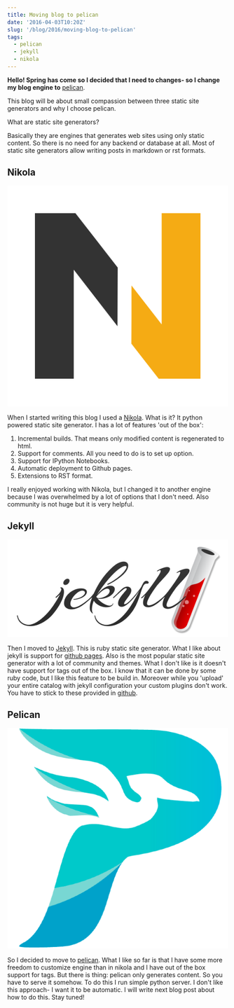```yaml
---
title: Moving blog to pelican
date: '2016-04-03T10:20Z'
slug: '/blog/2016/moving-blog-to-pelican'
tags:
  - pelican
  - jekyll
  - nikola
---
```


**Hello! Spring has come so I decided that I need to changes- so I
change my blog engine to** [pelican](http://blog.getpelican.com/).

This blog will be about small compassion between three static site
generators and why I choose pelican.

What are static site generators?

Basically they are engines that generates web sites using only static
content. So there is no need for any backend or database at all. Most of
static site generators allow writing posts in markdown or rst formats.

## Nikola

![](./nikola.png)

When I started writing this blog I used a
[Nikola](https://getnikola.com/). What is it? It python powered static
site generator. I has a lot of features 'out of the box':

1.  Incremental builds. That means only modified content is regenerated
    to html.
2.  Support for comments. All you need to do is to set up option.
3.  Support for IPython Notebooks.
4.  Automatic deployment to Github pages.
5.  Extensions to RST format.

I really enjoyed working with Nikola, but I changed it to another engine
because I was overwhelmed by a lot of options that I don't need. Also
community is not huge but it is very helpful.

## Jekyll

![](./jekyll.png)

Then I moved to [Jekyll](https://jekyllrb.com/). This is ruby static
site generator. What I like about jekyll is support for [github
pages](https://pages.github.com/). Also is the most popular static site
generator with a lot of community and themes. What I don't like is it
doesn't have support for tags out of the box. I know that it can be done
by some ruby code, but I like this feature to be build in. Moreover
while you 'upload' your entire catalog with jekyll configuration your
custom plugins don't work. You have to stick to these provided in
[github](https://pages.github.com/versions/).

## Pelican

![](./pelican.png)

So I decided to move to [pelican](http://blog.getpelican.com/). What I
like so far is that I have some more freedom to customize engine than in
nikola and I have out of the box support for tags. But there is thing:
pelican only generates content. So you have to serve it somehow. To do
this I run simple python server. I don't like this approach- I want it
to be automatic. I will write next blog post about how to do this. Stay
tuned!
